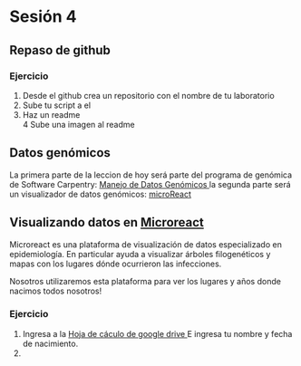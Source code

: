 # Sesión 4 
## Repaso de github
### Ejercicio
1. Desde el github crea un repositorio con el nombre de tu laboratorio   
2. Sube tu script a el  
3. Haz un readme  
4  Sube una imagen al readme   

## Datos genómicos
La primera parte de la leccion de hoy será parte del programa de genómica de Software Carpentry: [Manejo de Datos Genómicos ](https://datacarpentry.org/genomics-workshop/) la segunda parte será un visualizador de datos genómicos: [microReact](https://microreact.org/showcase)  


## Visualizando datos en [Microreact  ](https://microreact.org/)   

Microreact es una plataforma de visualización de datos especializado en epidemiología. En particular ayuda a visualizar árboles filogenéticos y mapas con los lugares dónde ocurrieron las infecciones.  

Nosotros utilizaremos esta plataforma para ver los lugares y años donde nacimos todos nosotros!   

### Ejercicio
1) Ingresa a la [Hoja de cáculo de google drive ]() E ingresa tu nombre y fecha de nacimiento.
2) 
